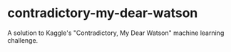 # contradictory-my-dear-watson
A solution to Kaggle's "Contradictory, My Dear Watson" machine learning challenge.
